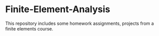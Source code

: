 # Finite-Element-Analysis
This repository includes some homework assignments, projects from a finite elements course. 
